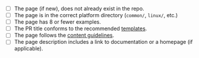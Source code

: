 <!-- Thank you for sending a PR! -->
<!-- Please perform the following checks and mark all the boxes accordingly. -->
<!-- You can remove the checklist items that don't apply to your PR. -->

- [ ] The page (if new), does not already exist in the repo.
- [ ] The page is in the correct platform directory (`common/`, `linux/`, etc.)
- [ ] The page has 8 or fewer examples.
- [ ] The PR title conforms to the recommended [templates](/tldr-pages/tldr/blob/main/CONTRIBUTING.md#commit-message).
- [ ] The page follows the [content guidelines](/tldr-pages/tldr/blob/main/CONTRIBUTING.md#guidelines).
- [ ] The page description includes a link to documentation or a homepage (if applicable).
